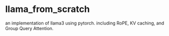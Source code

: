 # llama_from_scratch
an implementation of llama3 using pytorch.
including RoPE, KV caching, and Group Query Attention.
